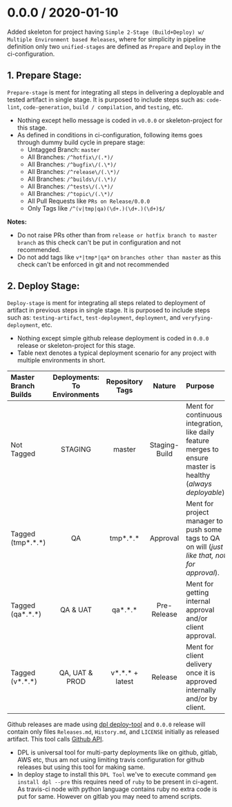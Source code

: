# 0.0.0 / 2020-01-10

Added skeleton for project having `Simple 2-Stage (Build+Deploy) w/ Multiple Environment based Releases`, where for simplicity in pipeline definition only two `unified-stages` are defined as `Prepare` and `Deploy` in the ci-configuration.

## 1. Prepare Stage:

`Prepare-stage` is ment for integrating all steps in delivering a deployable and tested artifact in single stage. It is purposed to include steps such as: `code-lint`, `code-generation`, `build / compilation`, and `testing`, etc.

- Nothing except hello message is coded in `v0.0.0` or skeleton-project for this stage.
- As defined in conditions in ci-configuration, following items goes through dummy build cycle in prepare stage:
  - Untagged Branch: `master`
  - All Branches: `/^hotfix\/(.*)/`
  - All Branches: `/^bugfix\/(.\*)/`
  - All Branches: `/^release\/(.\*)/`
  - All Branches: `/^builds\/(.\*)/`
  - All Branches: `/^tests\/(.\*)/`
  - All Branches: `/^topic\/(.\*)/`
  - All Pull Requests like `PRs on Release/0.0.0`
  - Only Tags like `/^(v|tmp|qa)(\d+.)(\d+.)(\d+)$/`

**Notes:**

- Do not raise PRs other than from `release or hotfix branch to master branch` as this check can't be put in configuration and not recommended.
- Do not add tags like `v*|tmp*|qa*` on `branches other than master` as this check can't be enforced in git and not recommended

## 2. Deploy Stage:

`Deploy-stage` is ment for integrating all steps related to deployment of artifact in previous steps in single stage. It is purposed to include steps such as: `testing-artifact`, `test-deployment`, `deployment`, and `veryfying-deployment`, etc.

- Nothing except simple github release deployment is coded in `0.0.0` release or skeleton-project for this stage.
- Table next denotes a typical deployment scenario for any project with multiple environments in short.

| Master Branch Builds | Deployments: To Environments |  Repository Tags   |    Nature     | Purpose                                                                                                       |
| :------------------- | :--------------------------: | :----------------: | :-----------: | :------------------------------------------------------------------------------------------------------------ |
| Not Tagged           |           STAGING            |       master       | Staging-Build | Ment for continuous integration, like daily feature merges to ensure master is healthy (_always deployable_). |
| Tagged (tmp\*.\*.\*) |              QA              |    tmp\*.\*.\*     |   Approval    | Ment for project manager to push some tags to QA on will (_just like that, not for approval_).                |
| Tagged (qa\*.\*.\*)  |           QA & UAT           |     qa\*.\*.\*     |  Pre-Release  | Ment for getting internal approval and/or client approval.                                                    |
| Tagged (v\*.\*.\*)   |        QA, UAT & PROD        | v\*.\*.\* + latest |    Release    | Ment for client delivery once it is approved internally and/or by client.                                     |

Github releases are made using [dpl deploy-tool](https://github.com/travis-ci/dpl#github-releases) and `0.0.0` release will contain only files `Releases.md`, `History.md`, and `LICENSE` initially as released artifact. This tool calls [Github API](https://developer.github.com/v3/repos/releases/#create-a-release).

- DPL is universal tool for multi-party deployments like on github, gitlab, AWS etc, thus am not using limiting travis configuration for github releases but using this tool for making same.
- In deploy stage to install this `DPL Tool` we've to execute command `gem install dpl --pre` this requires need of `ruby` to be present in ci-agent. As travis-ci node with python language contains ruby no extra code is put for same. However on gitlab you may need to amend scripts.
